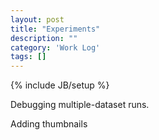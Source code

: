 ```yaml
---
layout: post
title: "Experiments"
description: ""
category: 'Work Log'
tags: []
---
```

{% include JB/setup %}

Debugging multiple-dataset runs.

Adding thumbnails
